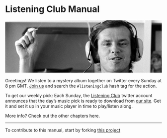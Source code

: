 # Listening Club Manual

<a href = "https://thelisteningclub.blogspot.com"><img alt = "Listening Club banner image" src = "resources/banner.jpeg" width = "600px"></a>

Greetings! We listen to a mystery album together on Twitter every Sunday at 8 pm GMT. [Join us](https://twitter.com/listeningclub) and search the `#listeningclub` hash tag for the action.

To get our weekly pick: Each Sunday, the [Listening Club](https://twitter.com/listeningclub) twitter account announces that the day’s music pick is ready to download from [our site](https://thelisteningclub.blogspot.com). Get it and set it up in your music player in time to play/listen along.

More info? Check out the other chapters here.




----

To contribute to this manual, start by forking [this project](https://github.com/murrayjason/lc-howto)

